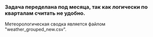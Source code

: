 ### Задача переделана под месяца, так как логически по кварталам считать не удобно.

Метеорологическая сводка является файлом "weather_grouped_new.csv".
